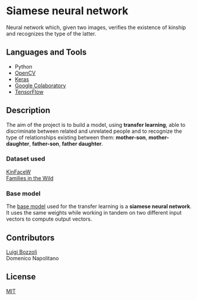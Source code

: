 # Siamese neural network

Neural network which, given two images, verifies the existence of kinship and recognizes the type of the latter.

## Languages and Tools
+ Python
+ [OpenCV](https://opencv.org/)
+ [Keras](https://keras.io/)
+ [Google Colaboratory](https://colab.research.google.com/notebooks/intro.ipynb?utm_source=scs-index)
+ [TensorFlow](https://www.tensorflow.org/)

## Description
The aim of the project is to build a model, using **transfer learning**, able to discriminate between related and unrelated people and to recognize the type of relationships existing between them:
**mother-son**, **mother-daughter**, **father-son**, **father daughter**.

### Dataset used
[KinFaceW](https://www.kinfacew.com/datasets.html)\
[Families in the Wild](https://www.kaggle.com/c/recognizing-faces-in-the-wild/data)

### Base model
The [base model](https://github.com/CVxTz/kinship_prediction/blob/master/README.md) used for the transfer learning is a **siamese neural network**.\
It uses the same weights while working in tandem on two different input vectors to compute output vectors.


## Contributors
[Luigi Bozzoli](https://github.com/luigi-bozzoli)\
Domenico Napolitano

## License
[MIT](https://choosealicense.com/licenses/mit/)
